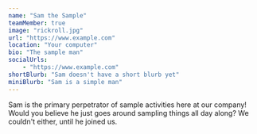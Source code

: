 ```yaml
---
name: "Sam the Sample"
teamMember: true
image: "rickroll.jpg"
url: "https://www.example.com"
location: "Your computer"
bio: "The sample man"
socialUrls:
    - "https://www.example.com"
shortBlurb: "Sam doesn't have a short blurb yet"
miniBlurb: "Sam is a simple man"
---
```


Sam is the primary perpetrator of sample activities here at our company! Would you believe he just goes around sampling things all day along? We couldn't either, until he joined us.